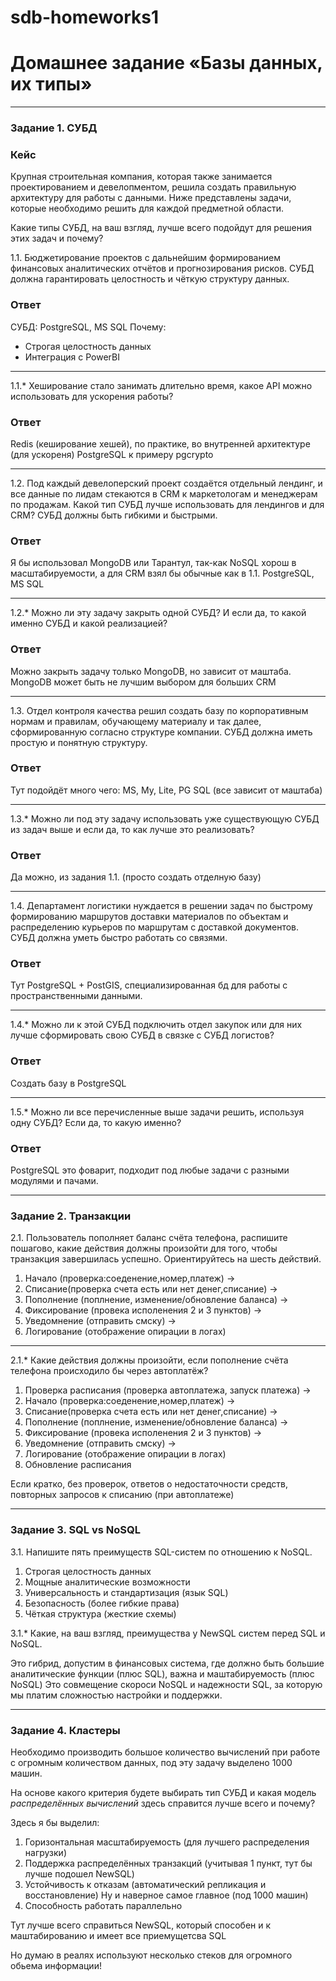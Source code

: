 # sdb-homeworks1

# Домашнее задание «Базы данных, их типы»

---

### Задание 1. СУБД

### Кейс
Крупная строительная компания, которая также занимается проектированием и девелопментом, решила создать 
правильную архитектуру для работы с данными. Ниже представлены задачи, которые необходимо решить для
каждой предметной области. 

Какие типы СУБД, на ваш взгляд, лучше всего подойдут для решения этих задач и почему? 
 
1.1. Бюджетирование проектов с дальнейшим формированием финансовых аналитических отчётов и прогнозирования рисков.
СУБД должна гарантировать целостность и чёткую структуру данных.

### Ответ

СУБД: PostgreSQL, MS SQL
Почему:
- Строгая целостность данных
- Интеграция с PowerBI

___

1.1.* Хеширование стало занимать длительно время, какое API можно использовать для ускорения работы? 

### Ответ

 Redis (кеширование хешей), по практике, во внутренней архитектуре (для ускореня)
 PostgreSQL к примеру pgcrypto

___

1.2. Под каждый девелоперский проект создаётся отдельный лендинг, и все данные по лидам стекаются в CRM к 
маркетологам и менеджерам по продажам. Какой тип СУБД лучше использовать для лендингов и для CRM? 
СУБД должны быть гибкими и быстрыми.

### Ответ

Я бы использовал MongoDB или Тарантул, так-как NoSQL хорош в масштабируемости, а для CRM взял бы обычные как в 1.1. PostgreSQL, MS SQL

___

1.2.* Можно ли эту задачу закрыть одной СУБД? И если да, то какой именно СУБД и какой реализацией?

### Ответ

Можно закрыть задачу только MongoDB, но зависит от маштаба. MongoDB может быть не лучшим выбором для больших CRM

___

1.3. Отдел контроля качества решил создать базу по корпоративным нормам и правилам, обучающему материалу 
и так далее, сформированную согласно структуре компании. СУБД должна иметь простую и понятную структуру.

### Ответ

Тут подойдёт много чего: MS, My, Lite, PG SQL (все зависит от маштаба)

___

1.3.* Можно ли под эту задачу использовать уже существующую СУБД из задач выше и если да, то как лучше это 
реализовать?

### Ответ

Да можно, из задания 1.1. (просто создать отделную базу)

___

1.4. Департамент логистики нуждается в решении задач по быстрому формированию маршрутов доставки материалов 
по объектам и распределению курьеров по маршрутам с доставкой документов. СУБД должна уметь быстро работать
со связями.

### Ответ

Тут PostgreSQL + PostGIS, специализированная бд для работы с пространственными данными.

___

1.4.* Можно ли к этой СУБД подключить отдел закупок или для них лучше сформировать свою СУБД в связке с СУБД 
логистов?

### Ответ

Создать базу в PostgreSQL

___

1.5.* Можно ли все перечисленные выше задачи решить, используя одну СУБД? Если да, то какую именно?

### Ответ

PostgreSQL это фоварит, подходит под любые задачи с разными модулями и пачами.

---

### Задание 2. Транзакции

2.1. Пользователь пополняет баланс счёта телефона, распишите пошагово, какие действия должны произойти для того, чтобы 
транзакция завершилась успешно. Ориентируйтесь на шесть действий.

1. Начало (проверка:соеденение,номер,платеж) -> 
2. Списание(проверка счета есть или нет денег,списание) ->
3. Пополнение (поплнение, изменение/обновление баланса) ->
4. Фиксирование (провека исполенения 2 и 3 пунктов) ->
5. Уведомнение (отправить смску) ->
6. Логирование (отображение опирации в логах)

___

2.1.* Какие действия должны произойти, если пополнение счёта телефона происходило бы через автоплатёж?

1. Проверка расписания (проверка автоплатежа, запуск платежа) ->
2. Начало (проверка:соеденение,номер,платеж) -> 
3. Списание(проверка счета есть или нет денег,списание) ->
4. Пополнение (поплнение, изменение/обновление баланса) ->
5. Фиксирование (провека исполенения 2 и 3 пунктов) ->
6. Уведомнение (отправить смску) ->
7. Логирование (отображение опирации в логах)
8. Обновление расписания

Если кратко, без проверок, ответов о недостаточности средств, повторных запросов к списанию (при автоплатеже)

---

### Задание 3. SQL vs NoSQL

3.1. Напишите пять преимуществ SQL-систем по отношению к NoSQL. 

1. Строгая целостность данных
2. Мощные аналитические возможности
3. Универсальность и стандартизация (язык SQL)
4. Безопасность (более гибкие права)
5. Чёткая структура (жесткие схемы)


3.1.* Какие, на ваш взгляд, преимущества у NewSQL систем перед SQL и NoSQL.

Это гибрид, допустим в финансовых система, где должно быть большие аналитические функции (плюс SQL), важна и маштабируемость (плюс NoSQL)
Это совмещение скороси NoSQL и надежности SQL, за которую мы платим сложностью настройки и поддержки.

---

### Задание 4. Кластеры

Необходимо производить большое количество вычислений при работе с огромным количеством данных, под эту задачу 
выделено 1000 машин. 

На основе какого критерия будете выбирать тип СУБД и какая модель *распределённых вычислений* 
здесь справится лучше всего и почему?

Здесь я бы выделил:

1. Горизонтальная масштабируемость (для лучшего распределения нагрузки)
2. Поддержка распределённых транзакций (учитывая 1 пункт, тут бы лучше подошел NewSQL)
3. Устойчивость к отказам (автоматический репликация и восстановление)
Ну и наверное самое главное (под 1000 машин)
4. Способность работать параллельно

Тут лучше всего справиться NewSQL, который способен и к маштабированию и имеет все приемущетсва SQL

Но думаю в реалях используют несколько стеков для огромного обьема информации!